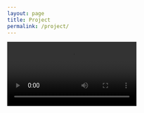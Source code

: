 ```yaml
---
layout: page
title: Project
permalink: /project/
---
```


<video src="{{ site.baseurl }}/videos/working_demo.mp4" controls>
</video>


